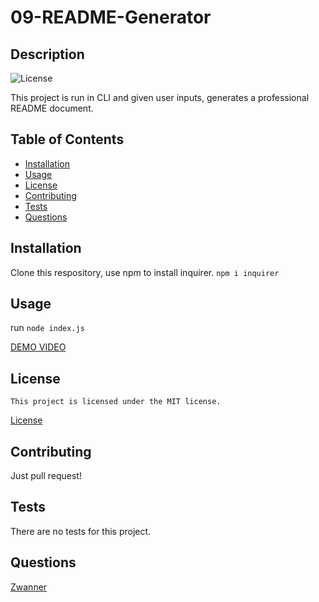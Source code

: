 # 09-README-Generator
## Description
 ![License](https://img.shields.io/badge/License-MIT-blue.svg)
 
 This project is run in CLI and given user inputs, generates a professional README document.
## Table of Contents
 * [Installation](#installation)
 * [Usage](#usage)
 * [License](#license)
 * [Contributing](#contributing)
 * [Tests](#tests)
 * [Questions](#questions)
## Installation
 Clone this respository, use npm to install inquirer. `npm i inquirer`
## Usage
 run `node index.js`

 [DEMO VIDEO](https://youtu.be/dW8bbuqxBWM)
## License
    This project is licensed under the MIT license.
 [License](https://opensource.org/licenses/MIT)
## Contributing
 Just pull request!
## Tests
 There are no tests for this project.
## Questions
 [Zwanner](https://github.com/Zwanner)
